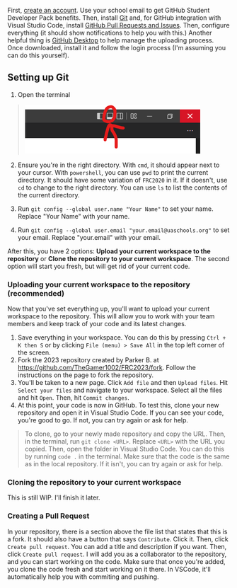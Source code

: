 First, [create an account](https://github.com/join). Use your school email to get GitHub Student Developer Pack benefits. Then, install [Git](https://git-scm.com/download) and, for GitHub integration with Visual Studio Code, install [GitHub Pull Requests and Issues](https://marketplace.visualstudio.com/items?itemName=GitHub.vscode-pull-request-github). Then, configure everything (it should show notifications to help you with this.) Another helpful thing is
[GitHub Desktop](https://desktop.github.com/) to help manage the uploading process. Once downloaded, install it and follow the login process (I'm assuming you can do this yourself).
## Setting up Git

1. Open the terminal 
>![](./.images/terminal.png)

2. Ensure you're in the right directory. With `cmd`, it should appear next to your cursor. With `powershell`, you can use `pwd` to print the current directory. It should have some variation of `FRC2020` in it. If it doesn't, use `cd` to change to the right directory. You can use `ls` to list the contents of the current directory.

3. Run `git config --global user.name "Your Name"` to set your name. Replace "Your Name" with your name.

4. Run `git config --global user.email "your.email@uaschools.org"` to set your email. Replace "your.email" with your email.

After this, you have 2 options: **Upload your current workspace to the repository** or **Clone the repository to your current workspace**. The second option will start you fresh, but will get rid of your current code.

### Uploading your current workspace to the repository (recommended)

Now that you've set everything up, you'll want to upload your current workspace to the repository. This will allow you to work with your team members and keep track of your code and its latest changes.

1. Save everything in your workspace. You can do this by pressing `Ctrl + K then S` or by clicking `File (menu) > Save All` in the top left corner of the screen.
2. Fork the 2023 repository created by Parker B. at https://github.com/TheGamer1002/FRC2023/fork. Follow the instructions on the page to fork the repository.
3. You'll be taken to a new page. Click `Add file` and then `Upload files`. Hit `Select your files` and navigate to your workspace. Select all the files and hit `Open`. Then, hit `Commit changes`.
4. At this point, your code is now in GitHub. To test this, clone your new repository and open it in Visual Studio Code. If you can see your code, you're good to go. If not, you can try again or ask for help.
>To clone, go to your newly made repository and copy the URL. Then, in the terminal, run `git clone <URL>`. Replace `<URL>` with the URL you copied. Then, open the folder in Visual Studio Code. You can do this by running `code .` in the terminal.
> Make sure that the code is the same as in the local repository. If it isn't, you can try again or ask for help.

### Cloning the repository to your current workspace
This is still WIP. I'll finish it later.

### Creating a Pull Request
In your repository, there is a section above the file list that states that this is a fork. It should also have a button that says `Contribute`. Click it. Then, click `Create pull request`. You can add a title and description if you want. Then, click `Create pull request`. I will add you as a collaborator to the repository, and you can start working on the code. Make sure that once you're added, you clone the code fresh and start working on it there. In VSCode, it'll automatically help you with commiting and pushing.